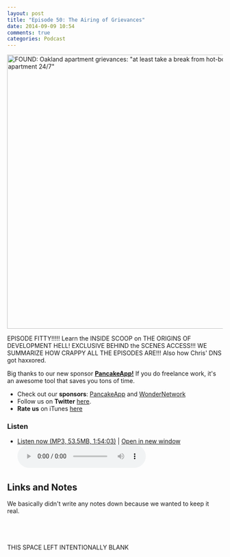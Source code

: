 ```yaml
---
layout: post
title: "Episode 50: The Airing of Grievances"
date: 2014-09-09 10:54
comments: true
categories: Podcast
---
```


<a href="https://www.flickr.com/photos/sixteenmilesofstring/13316579714" title="FOUND: Oakland apartment grievances: &quot;at least take a break from hot-boxing your apartment 24/7&quot; by Timothy Vollmer, on Flickr"><img src="https://farm8.staticflickr.com/7339/13316579714_5781a3f3a7_z.jpg" width="640" height="640" alt="FOUND: Oakland apartment grievances: &quot;at least take a break from hot-boxing your apartment 24/7&quot;"></a>

EPISODE FITTY!!!!! Learn the INSIDE SCOOP on THE ORIGINS OF DEVELOPMENT HELL! EXCLUSIVE BEHIND the SCENES ACCESS!!! WE SUMMARIZE HOW CRAPPY ALL THE EPISODES ARE!!! Also how Chris' DNS got haxxored.

Big thanks to our new sponsor [**PancakeApp!**](http://pancakeapp.com?utm_source=devhell&utm_medium=banner&utm_campaign=sponsor) If you do freelance work, it's an awesome tool that saves you tons of time.

* Check out our **sponsors**: [PancakeApp](http://pancakeapp.com/?utm_source=devhell&utm_medium=banner&utm_campaign=sponsor) and [WonderNetwork](https://wondernetwork.com/)
* Follow us on **Twitter** [here](https://twitter.com/dev_hell).
* **Rate us** on iTunes [here](http://itunes.apple.com/us/podcast/dev-hell/id489840699)

### Listen

* <a href="http://devhell.s3.amazonaws.com/ep50-64mono.mp3" rel="enclosure">Listen now (MP3, 53.5MB, 1:54:03)</a> | <a href="/player.html?ep50-64mono.mp3" target="player_win" class="audio-player-popup">Open in new window</a>    
    <audio controls src="http://devhell.s3.amazonaws.com/ep50-64mono.mp3">

## Links and Notes

We basically didn't write any notes down because we wanted to keep it real.
<br>
<br>
<br>
<br>
<br>
THIS SPACE LEFT INTENTIONALLY BLANK
<br>
<br>
<br>
<br>
<br>





